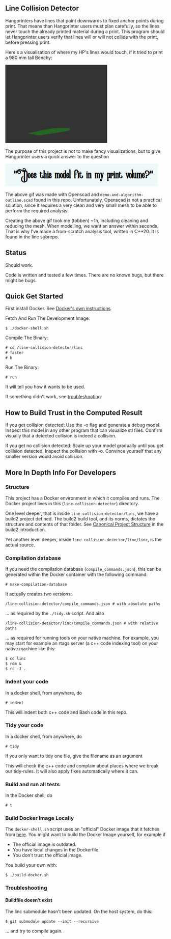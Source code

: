 ## Line Collision Detector

Hangprinters have lines that point downwards to fixed anchor points during print.
That means than Hangprinter users must plan carefully, so the lines never touch the already printed material during a print.
This program should let Hangprinter users verify that lines will or will not collide with the
print, before pressing print.

Here's a visualisation of where my HP's lines would touch, if it tried to print a 980 mm tall Benchy:

![](media/demo_small.gif)

The purpose of this project is not to make fancy visualizations, but to give Hangprinter users
a quick answer to the question

![](media/does_it_fit.png)

The above gif was made with Openscad and `demo-and-algorithm-outline.scad` found in this repo.
Unfortunately, Openscad is not a practical solution, since it requires a very clean and very small mesh
to be able to perform the required analysis.

Creating the above gif took me (tobben) ~1h, including cleaning and reducing the mesh.
When modelling, we want an answer within seconds.
That is why I've made a from-scratch analysis tool, written in C++20.
It is found in the linc subrepo.

## Status
Should work.

Code is written and tested a few times.
There are no known bugs, but there might be bugs.

## Quick Get Started
First install Docker. See [Docker's own instructions](https://docs.docker.com/get-docker/).

Fetch And Run The Development Image:
```
$ ./docker-shell.sh
```

Compile The Binary:
```
# cd /line-collision-detector/linc
# faster
# b
```

Run The Binary:
```
# run
```

It will tell you how it wants to be used.

If something didn't work, see [troubleshooting](#troubleshooting):

## How to Build Trust in the Computed Result

If you get collision detected:
Use the -o flag and generate a debug model.
Inspect this model in any other program that can visualize stl files.
Confirm visually that a detected collision is indeed a collision.

If you get no collision detected:
Scale up your model gradually until you get collision detected.
Inspect the collision with -o.
Convince yourself that any smaller version would avoid collision.

## More In Depth Info For Developers

### Structure

This project has a Docker environment in which it compiles and runs.
The Docker project lives in this (`line-collision-detector`) directory.

One level deeper, that is inside `line-collision-detector/linc`, we have a build2 project defined.
The build2 build tool, and its norms, dictates the structure and contents of that folder.
See [Canonical Project Structure](https://build2.org/build2-toolchain/doc/build2-toolchain-intro.xhtml#structure-canonical)
in the build2 introduction.

Yet another level deeper, inside `line-collision-detector/linc/linc`, is the actual source.

### Compilation database
If you need the compilation database (`compile_commands.json`), this can
be generated within the Docker container with the following command:
```
# make-compilation-database
```
It actually creates two versions:
```
/line-collision-detector/compile_commands.json # with absolute paths
```
... as required by the `./tidy.sh` script. And also
```
/line-collision-detector/linc/compile_commands.json # with relative paths
```
... as required for running tools on your native machine.
For example, you may start for example an rtags server (a c++ code indexing tool) on your native machine like this:
```
$ cd linc
$ rdm &
$ rc -J .
```
### Indent your code
In a docker shell, from anywhere, do
```
# indent
```
This will indent both c++ code and Bash code in this repo.

### Tidy your code
In a docker shell, from anywhere, do
```
# tidy
```
If you only want to tidy one file, give the filename as an argument

This will check the c++ code and complain about places where we break our tidy-rules.
It will also apply fixes automatically where it can.

### Build and run all tests
In the Docker shell, do
```
# t
```

### Build Docker Image Locally
The `docker-shell.sh` script uses an "official" Docker image that it fetches from [here](https://gitlab.com/hangprinter/line-collision-detector/container_registry).
You might want to build the Docker Image yourself, for example if

 - The official image is outdated.
 - You have local changes in the Dockerfile.
 - You don't trust the official image.

You build your own with:

```
$ ./build-docker.sh
```

### Troubleshooting

#### Buildfile doesn't exist
The linc submodule hasn't been updated.
On the host system, do this:
```
$ git submodule update --init --recursive
```
... and try to compile again.

